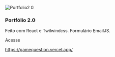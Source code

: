 ![Portfolio2 0](https://user-images.githubusercontent.com/63821867/231914459-4860bc4c-9a67-4a7a-9276-4dfa23d2593d.png)

### Portfólio 2.0
Feito com React e Twilwindcss.
Formulário EmailJS.

Acesse</p>
https://gamequestion.vercel.app/
